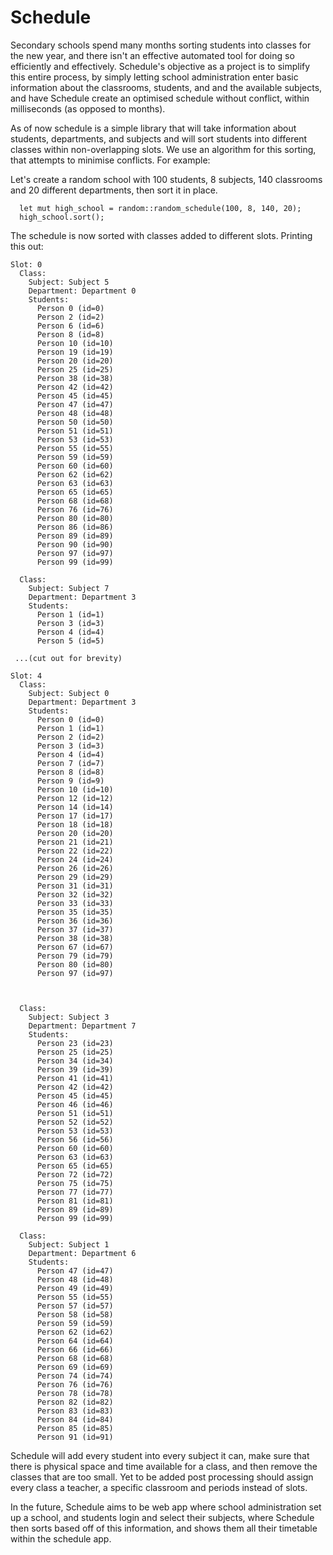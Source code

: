 # Schedule

Secondary schools spend many months sorting students into classes for the new year, and there isn't an effective automated tool for doing so efficiently and effectively. Schedule's objective as a project is to simplify this entire process, by simply letting school administration enter basic information about the classrooms, students, and and the available subjects, and have Schedule create an optimised schedule without conflict, within milliseconds (as opposed to months).

As of now schedule is a simple library that will take information about students, departments, and subjects and will sort students into different classes within non-overlapping slots. We use an algorithm for this sorting, that attempts to minimise conflicts. For example:

Let's create a random school with 100 students, 8 subjects, 140 classrooms and 20 different departments, then sort it in place.

```
  let mut high_school = random::random_schedule(100, 8, 140, 20);
  high_school.sort();
```

The schedule is now sorted with classes added to different slots. Printing this out:

```
Slot: 0
  Class:
    Subject: Subject 5
    Department: Department 0
    Students:
      Person 0 (id=0)
      Person 2 (id=2)
      Person 6 (id=6)
      Person 8 (id=8)
      Person 10 (id=10)
      Person 19 (id=19)
      Person 20 (id=20)
      Person 25 (id=25)
      Person 38 (id=38)
      Person 42 (id=42)
      Person 45 (id=45)
      Person 47 (id=47)
      Person 48 (id=48)
      Person 50 (id=50)
      Person 51 (id=51)
      Person 53 (id=53)
      Person 55 (id=55)
      Person 59 (id=59)
      Person 60 (id=60)
      Person 62 (id=62)
      Person 63 (id=63)
      Person 65 (id=65)
      Person 68 (id=68)
      Person 76 (id=76)
      Person 80 (id=80)
      Person 86 (id=86)
      Person 89 (id=89)
      Person 90 (id=90)
      Person 97 (id=97)
      Person 99 (id=99)

  Class:
    Subject: Subject 7
    Department: Department 3
    Students:
      Person 1 (id=1)
      Person 3 (id=3)
      Person 4 (id=4)
      Person 5 (id=5)

 ...(cut out for brevity)

Slot: 4
  Class:
    Subject: Subject 0
    Department: Department 3
    Students:
      Person 0 (id=0)
      Person 1 (id=1)
      Person 2 (id=2)
      Person 3 (id=3)
      Person 4 (id=4)
      Person 7 (id=7)
      Person 8 (id=8)
      Person 9 (id=9)
      Person 10 (id=10)
      Person 12 (id=12)
      Person 14 (id=14)
      Person 17 (id=17)
      Person 18 (id=18)
      Person 20 (id=20)
      Person 21 (id=21)
      Person 22 (id=22)
      Person 24 (id=24)
      Person 26 (id=26)
      Person 29 (id=29)
      Person 31 (id=31)
      Person 32 (id=32)
      Person 33 (id=33)
      Person 35 (id=35)
      Person 36 (id=36)
      Person 37 (id=37)
      Person 38 (id=38)
      Person 67 (id=67)
      Person 79 (id=79)
      Person 80 (id=80)
      Person 97 (id=97)



  Class:
    Subject: Subject 3
    Department: Department 7
    Students:
      Person 23 (id=23)
      Person 25 (id=25)
      Person 34 (id=34)
      Person 39 (id=39)
      Person 41 (id=41)
      Person 42 (id=42)
      Person 45 (id=45)
      Person 46 (id=46)
      Person 51 (id=51)
      Person 52 (id=52)
      Person 53 (id=53)
      Person 56 (id=56)
      Person 60 (id=60)
      Person 63 (id=63)
      Person 65 (id=65)
      Person 72 (id=72)
      Person 75 (id=75)
      Person 77 (id=77)
      Person 81 (id=81)
      Person 89 (id=89)
      Person 99 (id=99)

  Class:
    Subject: Subject 1
    Department: Department 6
    Students:
      Person 47 (id=47)
      Person 48 (id=48)
      Person 49 (id=49)
      Person 55 (id=55)
      Person 57 (id=57)
      Person 58 (id=58)
      Person 59 (id=59)
      Person 62 (id=62)
      Person 64 (id=64)
      Person 66 (id=66)
      Person 68 (id=68)
      Person 69 (id=69)
      Person 74 (id=74)
      Person 76 (id=76)
      Person 78 (id=78)
      Person 82 (id=82)
      Person 83 (id=83)
      Person 84 (id=84)
      Person 85 (id=85)
      Person 91 (id=91)

```

Schedule will add every student into every subject it can, make sure that there is physical space and time available for a class, and then remove the classes that are too small. Yet to be added post processing should assign every class a teacher, a specific classroom and periods instead of slots.

In the future, Schedule aims to be web app where school administration set up a school, and students login and select their subjects, where Schedule then sorts based off of this information, and shows them all their timetable within the schedule app.
